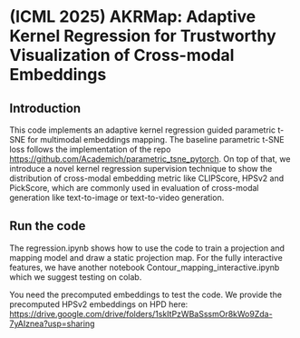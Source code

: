 # (ICML 2025) AKRMap: Adaptive Kernel Regression for Trustworthy Visualization of Cross-modal Embeddings
## Introduction
This code implements an adaptive kernel regression guided parametric t-SNE for multimodal embeddings mapping.
The baseline parametric t-SNE loss follows the implementation of the repo https://github.com/Academich/parametric_tsne_pytorch.
On top of that, we introduce a novel kernel regression supervision technique to show the distribution of cross-modal embedding metric like CLIPScore, HPSv2 and PickScore, which are commonly used in evaluation of cross-modal generation like text-to-image or text-to-video generation.

## Run the code
The regression.ipynb shows how to use the code to train a projection and mapping model and draw a static projection map.
For the fully interactive features, we have another notebook Contour_mapping_interactive.ipynb which we suggest testing on colab.

You need the precomputed embeddings to test the code.
We provide the precomputed HPSv2 embeddings on HPD here: https://drive.google.com/drive/folders/1skItPzWBaSssmOr8kWo9Zda-7yAIznea?usp=sharing
  
